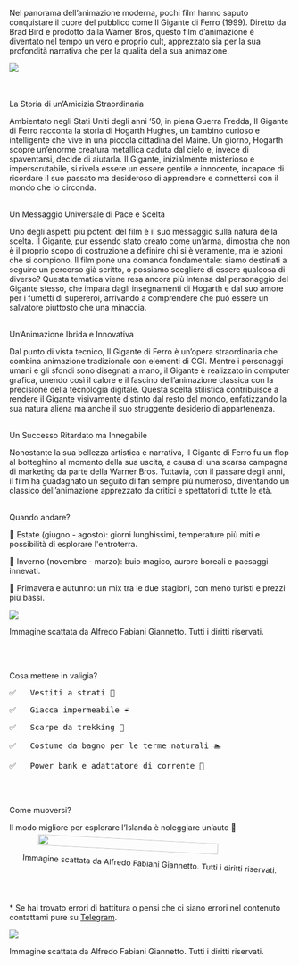Nel panorama dell’animazione moderna, pochi film hanno saputo conquistare il cuore del pubblico come Il Gigante di Ferro (1999). Diretto da Brad Bird e prodotto dalla Warner Bros, questo film d’animazione è diventato nel tempo un vero e proprio cult, apprezzato sia per la sua profondità narrativa che per la qualità della sua animazione.


<div class="normal-img" style="display: flex; flex-direction: column; justify-content: center;">
<img src="https://www.hollywoodreporter.com/wp-content/uploads/2024/09/MCDIRGI_EC020-H-2024.jpg?w=1296"/>
</div>

<br>
<br>

<p class="sottotitolo">La Storia di un’Amicizia Straordinaria</p>
Ambientato negli Stati Uniti degli anni ‘50, in piena Guerra Fredda, Il Gigante di Ferro racconta la storia di Hogarth Hughes, un bambino curioso e intelligente che vive in una piccola cittadina del Maine. Un giorno, Hogarth scopre un’enorme creatura metallica caduta dal cielo e, invece di spaventarsi, decide di aiutarla. Il Gigante, inizialmente misterioso e imperscrutabile, si rivela essere un essere gentile e innocente, incapace di ricordare il suo passato ma desideroso di apprendere e connettersi con il mondo che lo circonda.


<br>
<br>

<p class="sottotitolo">Un Messaggio Universale di Pace e Scelta</p>
Uno degli aspetti più potenti del film è il suo messaggio sulla natura della scelta. Il Gigante, pur essendo stato creato come un’arma, dimostra che non è il proprio scopo di costruzione a definire chi si è veramente, ma le azioni che si compiono. Il film pone una domanda fondamentale: siamo destinati a seguire un percorso già scritto, o possiamo scegliere di essere qualcosa di diverso? Questa tematica viene resa ancora più intensa dal personaggio del Gigante stesso, che impara dagli insegnamenti di Hogarth e dal suo amore per i fumetti di supereroi, arrivando a comprendere che può essere un salvatore piuttosto che una minaccia.


<br>
<br>

<p class="sottotitolo">Un’Animazione Ibrida e Innovativa</p>
Dal punto di vista tecnico, Il Gigante di Ferro è un’opera straordinaria che combina animazione tradizionale con elementi di CGI. Mentre i personaggi umani e gli sfondi sono disegnati a mano, il Gigante è realizzato in computer grafica, unendo così il calore e il fascino dell’animazione classica con la precisione della tecnologia digitale. Questa scelta stilistica contribuisce a rendere il Gigante visivamente distinto dal resto del mondo, enfatizzando la sua natura aliena ma anche il suo struggente desiderio di appartenenza.


<br>
<br>

<p class="sottotitolo">Un Successo Ritardato ma Innegabile</p>
Nonostante la sua bellezza artistica e narrativa, Il Gigante di Ferro fu un flop al botteghino al momento della sua uscita, a causa di una scarsa campagna di marketing da parte della Warner Bros. Tuttavia, con il passare degli anni, il film ha guadagnato un seguito di fan sempre più numeroso, diventando un classico dell’animazione apprezzato da critici e spettatori di tutte le età.


<br>
<br>


<p class="sottotitolo">Quando andare?</p>
🔹 Estate (giugno - agosto): giorni lunghissimi, temperature più miti e possibilità di esplorare l'entroterra.

🔹 Inverno (novembre - marzo): buio magico, aurore boreali e paesaggi innevati.

🔹 Primavera e autunno: un mix tra le due stagioni, con meno turisti e prezzi più bassi.


<div class="normal-img" style="display: flex; flex-direction: column; justify-content: center;">
<img src="https://pictures.altai-travel.com/1920x0/the-amazing-skogafoss-falls-in-iceland-adobe-stock-2847.jpg"/>
<p class="caption">Immagine scattata da Alfredo Fabiani Giannetto. Tutti i diritti riservati.</p>
</div>


<br>
<br>

<p class="sottotitolo">Cosa mettere in valigia?</p>
<pre>✅   Vestiti a strati 🧥</pre>
<pre>✅   Giacca impermeabile ☔</pre>
<pre>✅   Scarpe da trekking 🥾</pre>
<pre>✅   Costume da bagno per le terme naturali 🏊</pre>
<pre>✅   Power bank e adattatore di corrente 🔌</pre>

<br>
<br>

<p class="sottotitolo">Come muoversi?</p>
<p>Il modo migliore per esplorare l’Islanda è noleggiare un’auto 🚙

<div class="custom-img" style="display: flex; flex-direction: column; justify-content: center; align-items: center; transform: rotate(3deg);">
<img style="width: 80%;" src="https://images.pexels.com/photos/1009136/pexels-photo-1009136.jpeg?auto=compress&cs=tinysrgb&w=1260&h=750&dpr=2"/>
<p class="caption">Immagine scattata da Alfredo Fabiani Giannetto. Tutti i diritti riservati.</p></div>

<br>
<br>

<p class="disclaimer">* Se hai trovato errori di battitura o pensi che ci siano errori nel contenuto contattami pure su <a href="https://t.me/freddiefreddie">Telegram</a>.</p>



<div class="normal-img" style="display: flex; flex-direction: column; justify-content: center;">
<img src="https://pictures.altai-travel.com/1920x0/the-amazing-skogafoss-falls-in-iceland-adobe-stock-2847.jpg"/>
<p class="caption">Immagine scattata da Alfredo Fabiani Giannetto. Tutti i diritti riservati.</p>
</div>
